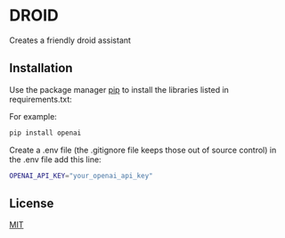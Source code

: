 # DROID

Creates a friendly droid assistant

## Installation

Use the package manager [pip](https://pip.pypa.io/en/stable/) to install the libraries listed in requirements.txt:

For example:
```bash
pip install openai
```

Create a .env file (the .gitignore file keeps those out of source control)
in the .env file add this line:

```bash
OPENAI_API_KEY="your_openai_api_key"
```

## License

[MIT](https://choosealicense.com/licenses/mit/)